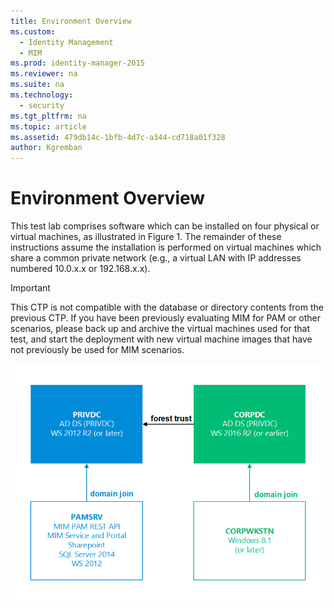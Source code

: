 ```yaml
---
title: Environment Overview
ms.custom: 
  - Identity Management
  - MIM
ms.prod: identity-manager-2015
ms.reviewer: na
ms.suite: na
ms.technology: 
  - security
ms.tgt_pltfrm: na
ms.topic: article
ms.assetid: 479db14c-1bfb-4d7c-a344-cd718a01f328
author: Kgremban
---
```

# Environment Overview
This test lab comprises software which can be installed on four physical or virtual machines, as illustrated in Figure 1. The remainder of these instructions assume the installation is performed on virtual machines which share a common private network (e.g., a virtual LAN with IP addresses numbered 10.0.x.x or 192.168.x.x).

> [!IMPORTANT]
> This CTP is not compatible with the database or directory contents from the previous CTP.  If you have been previously evaluating MIM for PAM or other scenarios, please back up and archive the virtual machines used for that test, and start the deployment with new virtual machine images that have not previously be used for MIM scenarios.

![](../Image/pam-test-lab-architecture.png)

